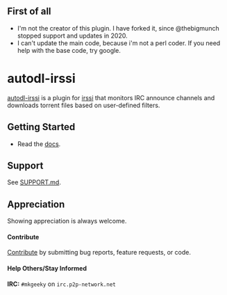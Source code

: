 ## First of all

* I'm not the creator of this plugin. I have forked it, since @thebigmunch stopped support and updates in 2020.
* I can't update the main code, because i'm not a perl coder. If you need help with the base code, try google.

# autodl-irssi

[autodl-irssi](https://github.com/mkgeeky-autodl/autodl-irssi) is a plugin for [irssi](https://irssi.org/) that monitors IRC announce channels and downloads torrent files based on user-defined filters.

## Getting Started

* Read the [docs](https://autodl-community.github.io/autodl-irssi).

## Support

See [SUPPORT.md](https://github.com/mkgeeky-autodl/autodl-irssi/blob/master/SUPPORT.md).

## Appreciation

Showing appreciation is always welcome.

#### Contribute

[Contribute](https://github.com/mkgeeky-autodl/autodl-irssi/blob/master/CONTRIBUTING.md) by submitting bug reports, feature requests, or code.

#### Help Others/Stay Informed

**IRC:** ``#mkgeeky`` on ``irc.p2p-network.net``
